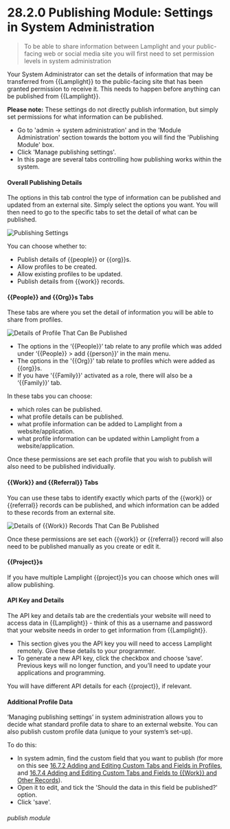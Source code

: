 # 28.2.0 Publishing Module: Settings in System Administration

> To be able to share information between Lamplight and your public-facing web or social media site you will first need to set permission levels in system administration



Your System Administrator can set the details of information that may be transferred from {{Lamplight}} to the public-facing site that has been granted permission to receive it. This needs to happen before anything can be published from {{Lamplight}}.

**Please note:** These settings do not directly publish information, but simply set permissions for what information can be published.
- Go to 'admin -> system administration' and in the 'Module Administration' section towards the bottom you will find the 'Publishing Module' box.
- Click 'Manage publishing settings'. 
- In this page are several tabs controlling how publishing works within the system. 

#### Overall Publishing Details  

The options in this tab control the type of information can be published and updated from an external site. Simply select the options you want. You will then need to go to the specific tabs to set the detail of what can be published.

![Publishing Settings](28.2.0a.png)

You can choose whether to:
- Publish details of {{people}} or {{org}}s.
- Allow profiles to be created.
- Allow existing profiles to be updated.
- Publish details from {{work}} records.  

#### {{People}} and {{Org}}s Tabs  

These tabs are where you set the detail of information you will be able to share from profiles.

![Details of Profile That Can Be Published](28.2.0b.png)

- The options in the ‘{{People}}’ tab relate to any profile which was added under ‘{{People}} > add {{person}}’ in the main menu. 
- The options in the '{{Org}}' tab relate to profiles which were added as {{org}}s. 
- If you have '{{Family}}' activated as a role, there will also be a ‘{{Family}}’ tab. 

In these tabs you can choose:
   - which roles can be published.
   - what profile details can be published.
   - what profile information can be added to Lamplight from a website/application.
   - what profile information can be updated within Lamplight from a website/application.
   
Once these permissions are set each profile that you wish to publish will also need to be published individually.

#### {{Work}} and {{Referral}} Tabs  

You can use these tabs to identify exactly which parts of the {{work}} or {{referral}} records can be published, and which information can be added to these records from an external site. 

![Details of {{Work}} Records That Can Be Published](28.2.0c.png)

Once these permissions are set each {{work}} or {{referral}} record will also need to be published manually as you create or edit it.

#### {{Project}}s

If you have multiple Lamplight {{project}}s you can choose which ones will allow publishing.

#### API Key and Details  

The API key and details tab are the credentials your website will need to access data in {{Lamplight}} - think of this as a username and password that your website needs in order to get information from {{Lamplight}}. 

- This section gives you the API key you will need to access Lamplight remotely. Give these details to your programmer.
- To generate a new API key, click the checkbox and choose ‘save’. Previous keys will no longer function, and you’ll need to update your applications and programming.

You will have different API details for each {{project}}, if relevant.

#### Additional Profile Data  

‘Managing publishing settings’ in system administration allows you to decide what standard profile data to share to an external website. You can also publish custom profile data (unique to your system’s set-up). 

To do this:
- In system admin, find the custom field that you want to publish (for more on this see [16.7.2 Adding and Editing Custom Tabs and Fields in Profiles](help/index/p/16.7.2), and [16.7.4 Adding and Editing Custom Tabs and Fields to {{Work}} and Other Records](/help/index/p/16.7.4)).
- Open it to edit, and tick the 'Should the data in this field be published?' option.
- Click 'save'. 


###### publish module

